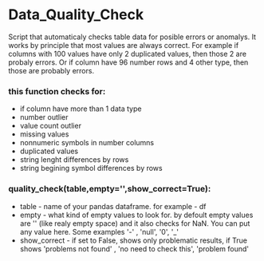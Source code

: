 # Data_Quality_Check
Script that automaticaly checks table data for posible errors or anomalys.
It works by principle that most values are always correct. For example if columns with 100 values have only 2 duplicated values, then those 2 are probaly errors. Or if column have 96 number rows and 4 other type, then those are probably errors.

### this function checks for:
*	if column have more than 1 data type
*	number outlier
*	value count outlier
*	missing values
*	nonnumeric symbols in number columns
*	duplicated values
*	string lenght differences by rows
*	string begining symbol differences by rows
 
### quality_check(table,empty='',show_correct=True):
* table - name of your pandas dataframe. for example - df
* empty - what kind of empty values to look for. by defoult empty values are '' (like realy empty space) and it also checks for NaN. You can put any value here.
  Some examples '-' , 'null', '0', '_'
* show_correct - if set to False, shows only problematic results, if True shows 'problems not found' , 'no need to check this', 'problem found'  

